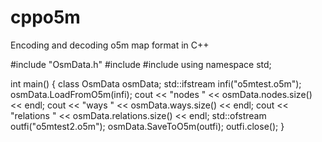 # cppo5m
Encoding and decoding o5m map format in C++

 #include "OsmData.h"
 #include <fstream>
 #include <iostream>
 using namespace std;

 int main()
 {
 	class OsmData osmData;
 	std::ifstream infi("o5mtest.o5m");
 	osmData.LoadFromO5m(infi);
 	cout << "nodes " << osmData.nodes.size() << endl;
 	cout << "ways " << osmData.ways.size() << endl;
 	cout << "relations " << osmData.relations.size() << endl;
 	std::ofstream outfi("o5mtest2.o5m");
 	osmData.SaveToO5m(outfi);
 	outfi.close();
 }

